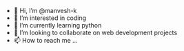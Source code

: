 - 👋 Hi, I’m @manvesh-k
- 👀 I’m interested in coding
- 🌱 I’m currently learning python
- 💞️ I’m looking to collaborate on web development projects
- 📫 How to reach me ...

<!---
manvesh-k/manvesh-k is a ✨ special ✨ repository because its `README.md` (this file) appears on your GitHub profile.
You can click the Preview link to take a look at your changes.
--->

